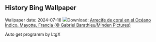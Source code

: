 ## History Bing Wallpaper
Wallpaper date: 2024-07-18
![](https://www.bing.com/th?id=OHR.MayotteCoral_ES-ES7740312027_UHD.jpg&w=1000)Download: [Arrecife de coral en el Océano Índico, Mayotte, Francia (© Gabriel Barathieu/Minden Pictures)](https://www.bing.com/th?id=OHR.MayotteCoral_ES-ES7740312027_UHD.jpg)

Auto get programm by LtgX
